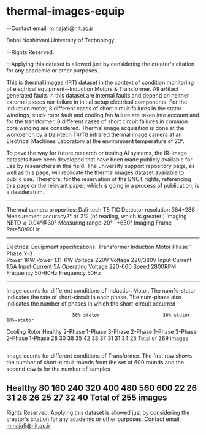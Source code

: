 # thermal-images-equip
--Contact email: m.najafi@nit.ac.ir

Babol Noshirvani University of Technology

--Rights Reserved. 

--Applying this dataset is allowed just by considering the creator's citation for any academic or other purposes.

This is thermal images (IRT) dataset in the context of condition monitoring of electrical equipment--Induction Motors & Transformer. All artifact generated faults in this dataset are internal faults and depend on neither external pieces nor failure in initial setup electrical components. For the induction motor, 8 different cases of short circuit failures in the stator windings, stuck rotor fault and cooling fan failure are taken into account and for the transformer, 8 different cases of short circuit failures in common core winding are considered. Thermal image acquisition is done at the workbench by a Dali-tech T4/T8 infrared thermal image camera at an Electrical Machines Laboratory at the environment temperature of 23°.

To pave the way for future research or testing AI systems, the IR-image datasets have been developed that have been made publicly available for use by researchers in this field. The university support repository page, as well as this page, will replicate the thermal images dataset available to public use. Therefore, for the reservation of the BNUT rights,  referencing this page or the relevant paper, which is going in a process of publication, is a desideratum.

-----------------------------------------------------------------------------------------
Thermal camera properties: 
Dali-tech T8 TIC
Detector resolution 384*288
Measurement accuracy2° or 2% (of reading, which is greater )
Imaging NETD ⩽ 0.04°@30°
Measuring range-20°- +650°
Imaging Frame Rate50/60Hz 


-----------------------------------------------------------------------------------------

Electrical Equipment specifications:
                    Transformer                        Induction Motor
Phase               1             Phase                 Y-3  
Power               1KW          Power                 1.11-KW
Voltage             220V          Voltage               220/380V
Input Current       1.5A          Input Current         5A
Operating Voltage   220-660       Speed                 2800RPM
Frequency           50-60Hz       Frequency             50Hz

-----------------------------------------------------------------------------------------
Image counts for different conditions of Induction Motor. The num%-stator indicates the rate of short-circuit in each phase. The num-phase also indicates the number of phases in which the short-circuit occurred


                            50%-stator                       30%-stator                        10%-stator
Cooling      Rotor                                                                                                             Healthy
                            2-Phase     1-Phase       3-Phase   2-Phase      1-Phase       3-Phase   2-Phase      1-Phase
 28            30            38          35             42        38          37           31        31           34             25
Total of 369 images   


-----------------------------------------------------------------------------------------
Image counts for different conditions of Transformer. The first row shows the number of short-circuit rounds from the set of 600 rounds and the second row is for the number of samples

Healthy         80       160      240        320       400       480        560          600
  22            26        31       26         26       25        27          32           40
Total of 255 images
-----------------------------------------------------------------------------------------
Rights Reserved. 
Applying this dataset is allowed just by considering the creator's citation for any academic or other purposes.
Contact email: m.najafi@nit.ac.ir
